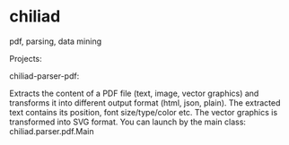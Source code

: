 # chiliad
pdf, parsing, data mining

Projects:

chiliad-parser-pdf:

  Extracts the content of a PDF file (text, image, vector graphics) and transforms it into different output format (html, json, plain).
  The extracted text contains its position, font size/type/color etc.
  The vector graphics is transformed into SVG format.
  You can launch by the main class: chiliad.parser.pdf.Main
  
